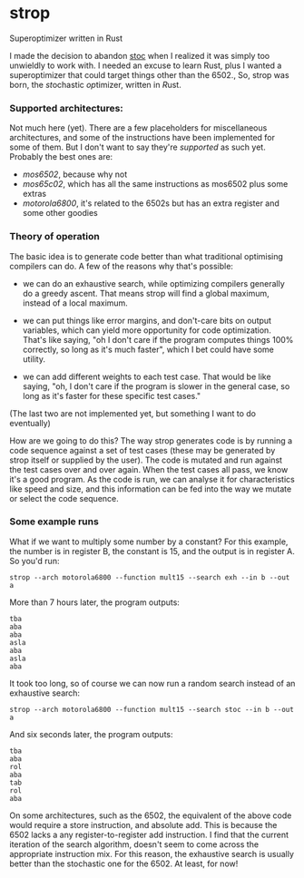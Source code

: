 # strop
Superoptimizer written in Rust

I made the decision to abandon [stoc](https://github.com/omarandlorraine/stoc)
when I realized it was simply too unwieldly to work with. I needed an excuse to
learn Rust, plus I wanted a superoptimizer that could target things other than
the 6502., So, strop was born, the *st*ochastic *op*timizer, written in *R*ust.

### Supported architectures:
Not much here (yet). There are a few placeholders for miscellaneous
architectures, and some of the instructions have been implemented for some of
them. But I don't want to say they're *supported* as such yet. Probably the
best ones are:

- *mos6502*, because why not
- *mos65c02*, which has all the same instructions as mos6502 plus some extras
- *motorola6800*, it's related to the 6502s but has an extra register and some
  other goodies

### Theory of operation
The basic idea is to generate code better than what traditional optimising
compilers can do. A few of the reasons why that's possible:

- we can do an exhaustive search, while optimizing compilers generally do a
  greedy ascent. That means strop will find a global maximum, instead of a
  local maximum.

- we can put things like error margins, and don't-care bits on output
  variables, which can yield more opportunity for code optimization. That's
  like saying, "oh I don't care if the program computes things 100% correctly,
  so long as it's much faster", which I bet could have some utility.

- we can add different weights to each test case. That would be like saying,
  "oh, I don't care if the program is slower in the general case, so long as
  it's faster for these specific test cases."

(The last two are not implemented yet, but something I want to do eventually)

How are we going to do this? The way strop generates code is by running a code
sequence against a set of test cases (these may be generated by strop itself or
supplied by the user). The code is mutated and run against the test cases over
and over again. When the test cases all pass, we know it's a good program. As
the code is run, we can analyse it for characteristics like speed and size, and
this information can be fed into the way we mutate or select the code sequence.

### Some example runs

What if we want to multiply some number by a constant? For this example, the
number is in register B, the constant is 15, and the output is in register A.
So you'd run:

    strop --arch motorola6800 --function mult15 --search exh --in b --out a

More than 7 hours later, the program outputs:

	tba
	aba
	aba
	asla
	aba
	asla
	aba

It took too long, so of course we can now run a random search instead of an
exhaustive search:

    strop --arch motorola6800 --function mult15 --search stoc --in b --out a

And six seconds later, the program outputs:

	tba
	aba
	rol
	aba
	tab
	rol
	aba

On some architectures, such as the 6502, the equivalent of the above code would
require a store instruction, and absolute add. This is because the 6502 lacks a
any register-to-register add instruction. I find that the current iteration of
the search algorithm, doesn't seem to come across the appropriate instruction 
mix. For this reason, the exhaustive search is usually better than the 
stochastic one for the 6502. At least, for now!
